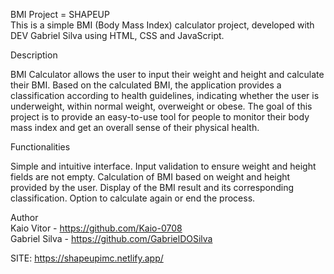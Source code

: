 BMI Project = SHAPEUP<br>
This is a simple BMI (Body Mass Index) calculator project, developed with DEV Gabriel Silva using HTML, CSS and JavaScript.

Description

BMI Calculator allows the user to input their weight and height and calculate their BMI. Based on the calculated BMI, the application provides a 
classification according to health guidelines, indicating whether the user is underweight, within normal weight, overweight or obese. The goal of
this project is to provide an easy-to-use tool for people to monitor their body mass index and get an overall sense of their physical health.

Functionalities

Simple and intuitive interface.
Input validation to ensure weight and height fields are not empty.
Calculation of BMI based on weight and height provided by the user.
Display of the BMI result and its corresponding classification.
Option to calculate again or end the process.

Author
<br>
Kaio Vitor - https://github.com/Kaio-0708
<br>
Gabriel Silva - https://github.com/GabrielDOSilva


SITE: https://shapeupimc.netlify.app/
